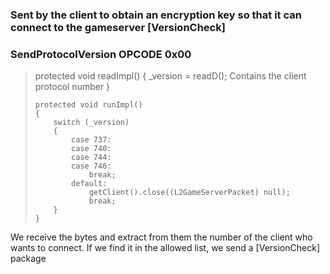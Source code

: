 ### Sent by the client to obtain an encryption key so that it can connect to the gameserver [VersionCheck]

### SendProtocolVersion OPCODE 0x00


<blockquote>
	protected void readImpl()
	{
		_version = readD(); Contains the client protocol number
	}
	
	protected void runImpl()
	{
		switch (_version)
		{
			case 737:
			case 740:
			case 744:
			case 746:
				break;
			default:
				getClient().close((L2GameServerPacket) null);
				break;
		}
	}
</blockquote>



We receive the bytes and extract from them the number of the client who wants to connect. If we find it in the allowed list, we send a  [VersionCheck] package